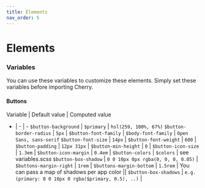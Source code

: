```yaml
---
title: Elements
nav_order: 5
---
```


# Elements

### Variables

You can use these variables to customize these elements. Simply set these variables before importing Cherry.

#### Buttons

Variable | Default value | Computed value
- | - | -
`$button-background`      | `$primary` | `hsl(259, 100%, 67%)`
`$button-border-radius`   | `5px` |
`$button-font-family`     | `$body-font-family` | `Open Sans, sans-serif`
`$button-font-size`       | `14px` |
`$button-font-weight`     | `600` |
`$button-padding`         | `12px 31px` |
`$button-min-height`      | `0` |
`$button-icon-size`       | `1.3em` |
`$button-icon-margin`     | `0.4em` |
`$button-colors`          | `$colors` | see variables.scss
`$button-box-shadow`      | `0 0 10px 0px rgba(0, 0, 0, 0.05)` |
`$buttons-margin-right`   | `1rem` |
`$buttons-margin-bottom`  | `1.5rem` |
You can pass a map of shadows per app color ||
`$button-box-shadows`     | `e.g. (primary: 0 0 10px 0 rgba($primary, 0.5), ..)` |
